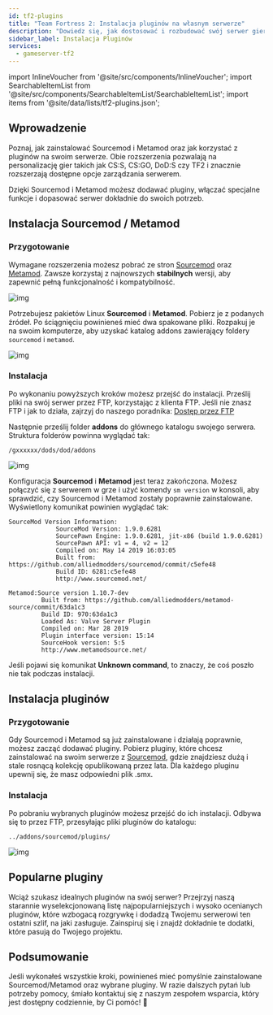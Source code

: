 ```yaml
---
id: tf2-plugins
title: "Team Fortress 2: Instalacja pluginów na własnym serwerze"
description: "Dowiedz się, jak dostosować i rozbudować swój serwer gier za pomocą pluginów Sourcemod i Metamod dla lepszego zarządzania i funkcji → Sprawdź teraz"
sidebar_label: Instalacja Pluginów
services:
  - gameserver-tf2
---
```


import InlineVoucher from '@site/src/components/InlineVoucher';
import SearchableItemList from '@site/src/components/SearchableItemList/SearchableItemList';
import items from '@site/data/lists/tf2-plugins.json';


## Wprowadzenie

Poznaj, jak zainstalować Sourcemod i Metamod oraz jak korzystać z pluginów na swoim serwerze. Obie rozszerzenia pozwalają na personalizację gier takich jak CS:S, CS:GO, DoD:S czy TF2 i znacznie rozszerzają dostępne opcje zarządzania serwerem.

Dzięki Sourcemod i Metamod możesz dodawać pluginy, włączać specjalne funkcje i dopasować serwer dokładnie do swoich potrzeb.

<InlineVoucher />



## Instalacja Sourcemod / Metamod

### Przygotowanie

Wymagane rozszerzenia możesz pobrać ze stron [Sourcemod](https://sourcemod.net/) oraz [Metamod](https://www.sourcemm.net/downloads.php?branch=stable). Zawsze korzystaj z najnowszych **stabilnych** wersji, aby zapewnić pełną funkcjonalność i kompatybilność.

![img](https://screensaver01.zap-hosting.com/index.php/s/STp7pRgjYS4c4yg/preview)

Potrzebujesz pakietów Linux **Sourcemod** i **Metamod**. Pobierz je z podanych źródeł. Po ściągnięciu powinieneś mieć dwa spakowane pliki. Rozpakuj je na swoim komputerze, aby uzyskać katalog addons zawierający foldery `sourcemod` i `metamod`.

![img](https://screensaver01.zap-hosting.com/index.php/s/WbxyRK8FM7GKxqt/preview)

### Instalacja

Po wykonaniu powyższych kroków możesz przejść do instalacji. Prześlij pliki na swój serwer przez FTP, korzystając z klienta FTP. Jeśli nie znasz FTP i jak to działa, zajrzyj do naszego poradnika: [Dostęp przez FTP](gameserver-ftpaccess.md)

Następnie prześlij folder **addons** do głównego katalogu swojego serwera. Struktura folderów powinna wyglądać tak:

```
/gxxxxxx/dods/dod/addons
```

![img](https://screensaver01.zap-hosting.com/index.php/s/JzWxPT3yP4zAsHz/preview)

Konfiguracja **Sourcemod** i **Metamod** jest teraz zakończona. Możesz połączyć się z serwerem w grze i użyć komendy ``sm version`` w konsoli, aby sprawdzić, czy Sourcemod i Metamod zostały poprawnie zainstalowane. Wyświetlony komunikat powinien wyglądać tak:

```
SourceMod Version Information:
             SourceMod Version: 1.9.0.6281
             SourcePawn Engine: 1.9.0.6281, jit-x86 (build 1.9.0.6281)
             SourcePawn API: v1 = 4, v2 = 12
             Compiled on: May 14 2019 16:03:05
             Built from: https://github.com/alliedmodders/sourcemod/commit/c5efe48
             Build ID: 6281:c5efe48
             http://www.sourcemod.net/
```
```             
Metamod:Source version 1.10.7-dev
         Built from: https://github.com/alliedmodders/metamod-source/commit/63da1c3
         Build ID: 970:63da1c3
         Loaded As: Valve Server Plugin
         Compiled on: Mar 28 2019
         Plugin interface version: 15:14
         SourceHook version: 5:5
         http://www.metamodsource.net/
```

Jeśli pojawi się komunikat **Unknown command**, to znaczy, że coś poszło nie tak podczas instalacji.



## Instalacja pluginów

### Przygotowanie

Gdy Sourcemod i Metamod są już zainstalowane i działają poprawnie, możesz zacząć dodawać pluginy. Pobierz pluginy, które chcesz zainstalować na swoim serwerze z [Sourcemod](https://sourcemod.net/), gdzie znajdziesz dużą i stale rosnącą kolekcję opublikowaną przez lata. Dla każdego pluginu upewnij się, że masz odpowiedni plik .smx.

### Instalacja

Po pobraniu wybranych pluginów możesz przejść do ich instalacji. Odbywa się to przez FTP, przesyłając pliki pluginów do katalogu:

```
../addons/sourcemod/plugins/
```


![img](https://screensaver01.zap-hosting.com/index.php/s/A6E4cQCwQnoqTKc/preview)



## Popularne pluginy
Wciąż szukasz idealnych pluginów na swój serwer? Przejrzyj naszą starannie wyselekcjonowaną listę najpopularniejszych i wysoko ocenianych pluginów, które wzbogacą rozgrywkę i dodadzą Twojemu serwerowi ten ostatni szlif, na jaki zasługuje. Zainspiruj się i znajdź dokładnie te dodatki, które pasują do Twojego projektu.
<SearchableItemList items={items} />


## Podsumowanie

Jeśli wykonałeś wszystkie kroki, powinieneś mieć pomyślnie zainstalowane Sourcemod/Metamod oraz wybrane pluginy. W razie dalszych pytań lub potrzeby pomocy, śmiało kontaktuj się z naszym zespołem wsparcia, który jest dostępny codziennie, by Ci pomóc! 🙂

<InlineVoucher />